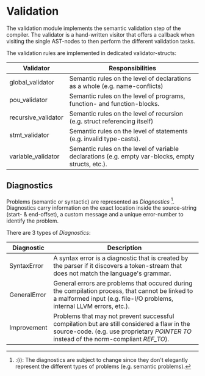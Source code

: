 # Validation

The validation module implements the semantic validation step of the compiler.
The validator is a hand-written visitor that offers a callback when visiting the single AST-nodes to then perform the different validation tasks.

The validation rules are implemented in dedicated validator-structs:

| Validator           | Responsibilities                                                                                   |
| ------------------- | -------------------------------------------------------------------------------------------------- |
| global_validator    | Semantic rules on the level of declarations as a whole (e.g. name-conflicts)                       |
| pou_validator       | Semantic rules on the level of programs, function- and function-blocks.                            |
| recursive_validator | Semantic rules on the level of recursion (e.g. struct referencing itself)                          |
| stmt_validator      | Semantic rules on the level of statements (e.g. invalid type-casts).                               |
| variable_validator  | Semantic rules on the level of variable declarations (e.g. empty var-blocks, empty structs, etc.). |

## Diagnostics

Problems (semantic or syntactic) are represented as *Diagnostics* [^1].
Diagnostics carry information on the exact location inside the source-string (start- & end-offset), a custom message and a unique error-number to identify the problem.

There are 3 types of *Diagnostics*:

| Diagnostic   | Description |
| ------------ | ----------------- |
| SyntaxError  | A syntax error is a diagnostic that is created by the parser if it discovers a token-stream that does not match the language's grammar. |
| GeneralError | General errors are problems that occured during the compilation process, that cannot be linked to a malformed input (e.g. file-I/O problems, internal LLVM errors, etc.). |
| Improvement  | Problems that may not prevent successful compilation but are still considered a flaw in the source-code. (e.g. use proprietary *POINTER TO* instead of the norm-compliant *REF_TO*). |

[^1]: :(i): The diagnostics are subject to change since they don't elegantly represent the different types of problems (e.g. semantic problems).
